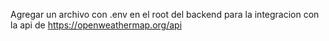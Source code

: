 Agregar un archivo con .env en el root del backend para la integracion con la api de https://openweathermap.org/api
